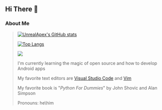 ## Hi There 👋

### About Me
>
>[![UnrealApex's GitHub stats](https://github-readme-stats.vercel.app/api?username=unrealapex)](https://github.com/anuraghazra/github-readme-stats)
>
>[![Top Langs](https://github-readme-stats.vercel.app/api/top-langs/?username=unrealapex&exclude_repo=github-slideshow)](https://github.com/anuraghazra/github-readme-stats)
>
>  <!-- ![](https://img.shields.io/badge/Languages%20I%20Know-%F0%9F%90%8D%20Python%20%7C%20%E2%98%95%20Java-lightgrey) -->
> 
>![](https://img.shields.io/badge/Libraries%20and%20%20Frameworks%20I%20Use%20-Open%20CV%7C%20Tensorflow%20%7C%20Pytorch%20%7C%20Numpy%20%7C%20Matplotlib%20%7C%20Pandas%20%7C%20Carla%20-lightgrey)
>
> I'm currently learning the magic of open source and how to develop Android apps
> 
> My favorite text editors are [Visual Studio Code](https://github.com/microsoft/vscode) and [Vim](https://github.com/vim/vim)
> 
> My favorite book is "*Python For Dummies*" by John Shovic and Alan Simpson
> 
> 
> Pronouns: he\him 
> 


<!--
**UnrealApex/UnrealApex** is a ✨ _special_ ✨ repository because its `README.md` (this file) appears on your GitHub profile.

Here are some ideas to get you started:

- 🔭 I’m currently working on ...
- 🌱 I’m currently learning ...
- 👯 I’m looking to collaborate on ...
- 🤔 I’m looking for help with ...
- 💬 Ask me about ...
- 📫 How to reach me: ...
- 😄 Pronouns: he\him
- ⚡ Fun fact: ...
-->
